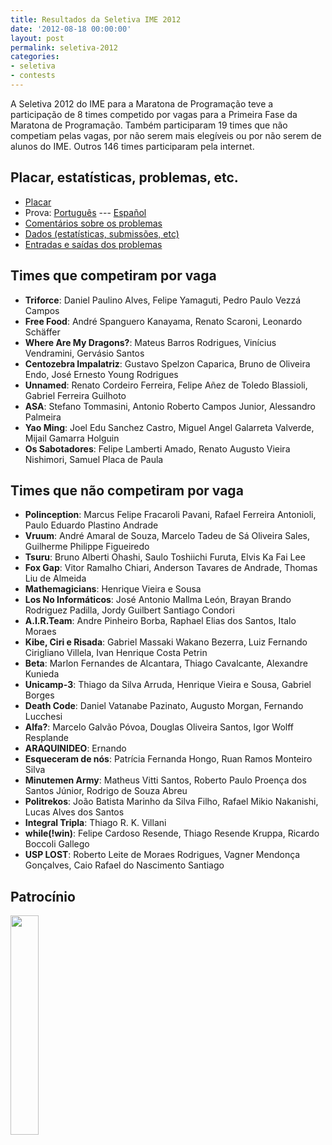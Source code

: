 ```yaml
---
title: Resultados da Seletiva IME 2012
date: '2012-08-18 00:00:00'
layout: post
permalink: seletiva-2012
categories:
- seletiva
- contests
---
```


A Seletiva 2012 do IME para a Maratona de Programação teve a participação
de 8 times competido por vagas para a Primeira Fase da Maratona
de Programação.
Também participaram 19 times que não competiam pelas vagas, por não serem
mais elegíveis ou por não serem de alunos do IME.
Outros 146 times participaram pela internet.

## Placar, estatísticas, problemas, etc.
- [Placar](https://www.ime.usp.br/~maratona/assets/seletivas/2012/score/score1.html)
- Prova: [Português](https://www.ime.usp.br/~maratona/assets/seletivas/2012/caderno.pdf) --- [Español](https://www.ime.usp.br/~maratona/assets/seletivas/2012/caderno-espanol.pdf)
- [Comentários sobre os problemas](https://www.ime.usp.br/~maratona/assets/seletivas/2012/comentarios.pdf)
- [Dados (estatísticas, submissões, etc)](https://www.ime.usp.br/~maratona/assets/seletivas/2012/data.tar.xz)
- [Entradas e saídas dos problemas](https://www.ime.usp.br/~maratona/assets/seletivas/2012/io.tar.xz)

## Times que competiram por vaga
- **Triforce**: Daniel Paulino Alves, Felipe Yamaguti, Pedro Paulo Vezzá Campos
- **Free Food**: André Spanguero Kanayama, Renato Scaroni, Leonardo Schäffer
- **Where Are My Dragons?**: Mateus Barros Rodrigues, Vinícius Vendramini, Gervásio Santos
- **Centozebra Impalatriz**: Gustavo Spelzon Caparica, Bruno de Oliveira Endo, José Ernesto Young Rodrigues
- **Unnamed**: Renato Cordeiro Ferreira, Felipe Añez de Toledo Blassioli, Gabriel Ferreira Guilhoto
- **ASA**: Stefano Tommasini, Antonio Roberto Campos Junior, Alessandro Palmeira
- **Yao Ming**: Joel Edu Sanchez Castro, Miguel Angel Galarreta Valverde, Mijail Gamarra Holguin
- **Os Sabotadores**: Felipe Lamberti Amado, Renato Augusto Vieira Nishimori, Samuel Placa de Paula

## Times que não competiram por vaga
- **Polinception**: Marcus Felipe Fracaroli Pavani, Rafael Ferreira Antonioli, Paulo Eduardo Plastino Andrade
- **Vruum**: André Amaral de Souza, Marcelo Tadeu de Sá Oliveira Sales, Guilherme Philippe Figueiredo
- **Tsuru**: Bruno Alberti Ohashi, Saulo Toshiichi Furuta, Elvis Ka Fai Lee
- **Fox Gap**: Vitor Ramalho Chiari, Anderson Tavares de Andrade, Thomas Liu de Almeida
- **Mathemagicians**: Henrique Vieira e Sousa
- **Los No Informáticos**: José Antonio Mallma León, Brayan Brando Rodriguez Padilla, Jordy Guilbert Santiago Condori
- **A.I.R.Team**: Andre Pinheiro Borba, Raphael Elias dos Santos, Italo Moraes
- **Kibe, Ciri e Risada**: Gabriel Massaki Wakano Bezerra, Luiz Fernando Cirigliano Villela, Ivan Henrique Costa Petrin
- **Beta**: Marlon Fernandes de Alcantara, Thiago Cavalcante, Alexandre Kunieda
- **Unicamp-3**: Thiago da Silva Arruda, Henrique Vieira e Sousa, Gabriel Borges
- **Death Code**: Daniel Vatanabe Pazinato, Augusto Morgan, Fernando Lucchesi
- **Alfa?**: Marcelo Galvão Póvoa, Douglas Oliveira Santos, Igor Wolff Resplande
- **ARAQUINIDEO**: Ernando
- **Esqueceram de nós**: Patrícia Fernanda Hongo, Ruan Ramos Monteiro Silva
- **Minutemen Army**: Matheus Vitti Santos, Roberto Paulo Proença dos Santos Júnior, Rodrigo de Souza Abreu
- **Politrekos**: João Batista Marinho da Silva Filho, Rafael Mikio Nakanishi, Lucas Alves dos Santos
- **Integral Tripla**: Thiago R. K. Villani
- **while(!win)**: Felipe Cardoso Resende, Thiago Resende Kruppa, Ricardo Boccoli Gallego
- **USP LOST**: Roberto Leite de Moraes Rodrigues, Vagner Mendonça Gonçalves, Caio Rafael do Nascimento Santiago

## Patrocínio
[<img src="https://www.ime.usp.br/~maratona/assets/seletivas/2013/patrocinio/caelum-ensino-inovacao.png" style="width:30%">](http://www.caelum.com.br/)

